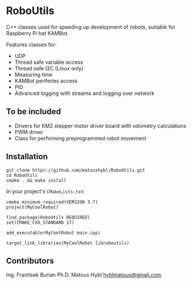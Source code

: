 RoboUtils
=========
C++ classes used for speeding up development of robots, suitable for Raspberry Pi hat KAMBot.

Features classes for:
* UDP
* Thread safe variable access
* Thread safe I2C (Linux only)
* Measuring time
* KAMBot periferies access
* PID
* Advanced logging with streams and logging over network

## To be included
* Drivers for KM2 stepper motor driver board with odometry calculations
* PWM driver
* Class for performing preprogrammed robot movement

## Installation

```
git clone https://github.com/matoushybl/RoboUtils.git
cd RoboUtils
cmake . && make install
```

In your project's `CMakeLists.txt`:
```
cmake_minimum_required(VERSION 3.7)
project(MyCoolRobot)

find_package(RoboUtils REQUIRED)
set(CMAKE_CXX_STANDARD 17)

add_executable(MyCoolRobot main.cpp)

target_link_libraries(MyCoolRobot libroboutils)
```

## Contributors
Ing. Frantisek Burian Ph.D.
Matous Hybl [hyblmatous@gmail.com](mailto:hyblmatous@gmail.com)
